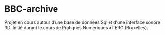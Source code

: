 # BBC-archive
Projet en cours autour d'une base de données Sql et d'une interface sonore 3D. Initié durant le cours de Pratiques Numériques à l'ERG (Bruxelles).
